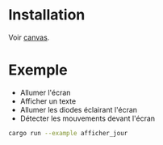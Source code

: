 # Installation

Voir [canvas](https://github.com/Automattic/node-canvas).

# Exemple 

- Allumer l'écran
- Afficher un texte
- Allumer les diodes éclairant l'écran
- Détecter les mouvements devant l'écran

```bash
cargo run --example afficher_jour
```